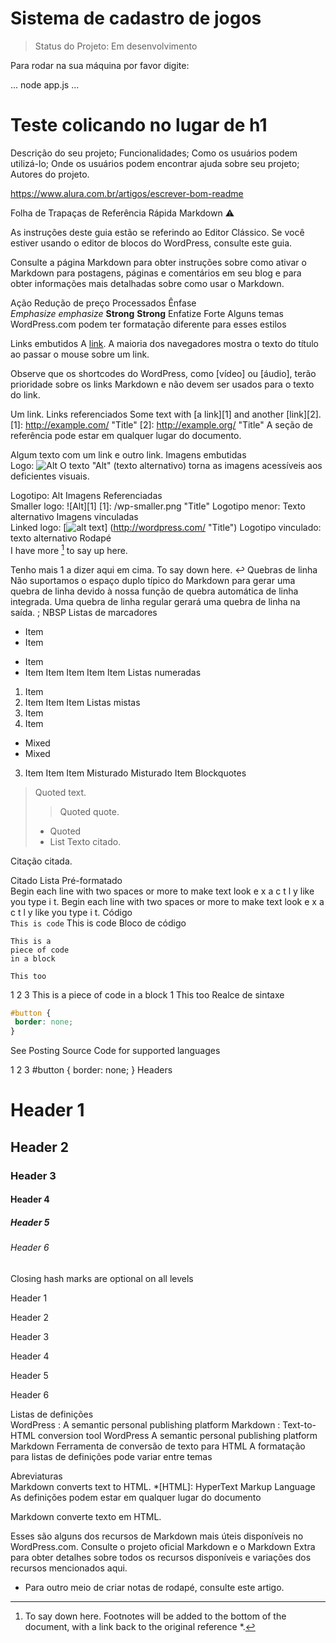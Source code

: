 <h1>Sistema de cadastro de jogos</h1>

> Status do Projeto: Em desenvolvimento

Para rodar na sua máquina por favor digite:

...
node app.js
...


# Teste colicando no lugar de h1


Descrição do seu projeto;
Funcionalidades;
Como os usuários podem utilizá-lo;
Onde os usuários podem encontrar ajuda sobre seu projeto;
Autores do projeto.

https://www.alura.com.br/artigos/escrever-bom-readme


Folha de Trapaças de Referência Rápida Markdown
⚠️

As instruções deste guia estão se referindo ao Editor Clássico. Se você estiver usando o editor de blocos do WordPress, consulte este guia.

Consulte a página Markdown para obter instruções sobre como ativar o Markdown para postagens, páginas e comentários em seu blog e para obter informações mais detalhadas sobre como usar o Markdown.

Ação	Redução de preço	Processados
Ênfase	
*Emphasize* _emphasize_
**Strong** __Strong__
Enfatize
Forte
Alguns temas WordPress.com podem ter formatação diferente para esses estilos

Links embutidos	
A [link](http://example.com "Title").
A maioria dos navegadores mostra o texto do título ao passar o mouse sobre um link.

Observe que os shortcodes do WordPress, como [vídeo] ou [áudio], terão prioridade sobre os links Markdown e não devem ser usados para o texto do link.

Um link.
Links referenciados	
Some text with [a link][1] and
another [link][2].
[1]: http://example.com/ "Title"
[2]: http://example.org/ "Title"
A seção de referência pode estar em qualquer lugar do documento.

Algum texto com um link e outro link.
Imagens embutidas	
Logo: ![Alt](/wp.png "Title")
O texto "Alt" (texto alternativo) torna as imagens acessíveis aos deficientes visuais.

Logotipo: Alt
Imagens Referenciadas	
Smaller logo: ![Alt][1]
[1]: /wp-smaller.png "Title"
Logotipo menor: Texto alternativo
Imagens vinculadas	
Linked logo: [![alt text](/wp-smaller.png)]
(http://wordpress.com/ "Title")
Logotipo vinculado: texto alternativo
Rodapé	
I have more [^1] to say up here.
[^1]: To say down here.
Footnotes will be added to the bottom of the document, with a link back to the original reference *.

Tenho mais 1 a dizer aqui em cima.
To say down here.  ↩
Quebras de linha	Não suportamos o espaço duplo típico do Markdown para gerar uma quebra de linha devido à nossa função de quebra automática de linha integrada. Uma quebra de linha regular gerará uma quebra de linha na saída.	; NBSP
Listas de marcadores	
* Item
* Item
- Item
- Item
Item
Item
Item
Item
Listas numeradas	
1. Item
2. Item
Item
Item
Listas mistas	
1. Item
2. Item
 * Mixed
 * Mixed
3. Item
Item
Item
Misturado
Misturado
Item
Blockquotes	
> Quoted text.
> > Quoted quote.
> * Quoted
> * List
Texto citado.

Citação citada.

Citado
Lista
Pré-formatado	
 Begin each line with
 two spaces or more to
 make text look
 e x a c t l y
 like you type i
 t.
Begin each line with
two spaces or more to
make text look
e x a c t l y
like you type i
t.
Código	
`This is code`
This is code
Bloco de código	
~~~~
This is a
piece of code
in a block
~~~~
```
This too
```
1
2
3
This is a
piece of code
in a block
1
This too
Realce de sintaxe	
```css
#button {
 border: none;
}
```
See Posting Source Code for supported languages

1
2
3
#button {
border: none;
}
Headers	
# Header 1
## Header 2
### Header 3
#### Header 4 ####
##### Header 5 #####
###### Header 6 ######
Closing hash marks are optional on all levels

Header 1

Header 2

Header 3

Header 4

Header 5

Header 6

Listas de definições	
WordPress
: A semantic personal publishing platform
Markdown
: Text-to-HTML conversion tool
WordPress
A semantic personal publishing platform
Markdown
Ferramenta de conversão de texto para HTML
A formatação para listas de definições pode variar entre temas

Abreviaturas	
Markdown converts text to HTML.
*[HTML]: HyperText Markup Language
As definições podem estar em qualquer lugar do documento

Markdown converte texto em HTML.

Esses são alguns dos recursos de Markdown mais úteis disponíveis no WordPress.com. Consulte o projeto oficial Markdown e o Markdown Extra para obter detalhes sobre todos os recursos disponíveis e variações dos recursos mencionados aqui.

* Para outro meio de criar notas de rodapé, consulte este artigo.
